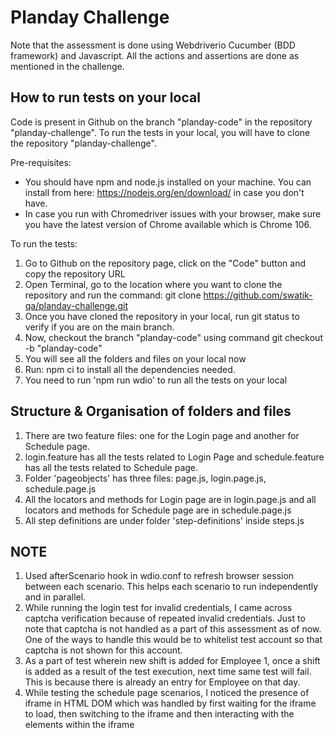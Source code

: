 # Planday Challenge

Note that the assessment is done using Webdriverio Cucumber (BDD framework) and Javascript. All the actions and assertions are done as mentioned in the challenge.

## How to run tests on your local

Code is present in Github on the branch "planday-code" in the repository "planday-challenge". 
To run the tests in your local, you will have to clone the repository "planday-challenge".

Pre-requisites:
- You should have npm and node.js installed on your machine. You can install from here: https://nodejs.org/en/download/ in case you don't have.
- In case you run with Chromedriver issues with your browser, make sure you have the latest version of Chrome available which is Chrome 106.

To run the tests:
1. Go to Github on the repository page, click on the "Code" button and copy the repository URL
2. Open Terminal, go to the location where you want to clone the repository and run the command:
git clone https://github.com/swatik-qa/planday-challenge.git
3. Once you have cloned the repository in your local, run git status to verify if you are on the main branch.
4. Now, checkout the branch "planday-code" using command git checkout -b "planday-code"
5. You will see all the folders and files on your local now
6. Run: npm ci to install all the dependencies needed.
6. You need to run 'npm run wdio' to run all the tests on your local

## Structure & Organisation of folders and files

1. There are two feature files: one for the Login page and another for Schedule page.
2. login.feature has all the tests related to Login Page and schedule.feature has all the tests related to Schedule page.
3. Folder 'pageobjects' has three files: page.js, login.page.js, schedule.page.js
4. All the locators and methods for Login page are in login.page.js and all locators and methods for Schedule page are in schedule.page.js
5. All step definitions are under folder 'step-definitions' inside steps.js

## NOTE

1. Used afterScenario hook in wdio.conf to refresh browser session between each scenario. This helps each scenario to run independently and in parallel.
2. While running the login test for invalid credentials, I came across captcha verification because of repeated invalid credentials. Just to note that captcha is not handled as a part of this assessment as of now. One of the ways to handle this would be to whitelist test account so that captcha is not shown for this account.
3. As a part of test wherein new shift is added for Employee 1, once a shift is added as a result of the test execution, next time same test will fail. This is because there is already an entry for Employee on that day.
4. While testing the schedule page scenarios, I noticed the presence of iframe in HTML DOM which was handled by first waiting for the iframe to load, then switching to the iframe and then interacting with the elements within the iframe